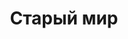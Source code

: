 ---
title: "Старый мир"
info: "Наш основной мир который<br>не менялся больше века"
address: "ow.klukva.xyz"
icon: "old-world.jpg"
tint: "#2e3d22"
is_closed: false
sort_order: 1
tags:
 - Без вайпов
---